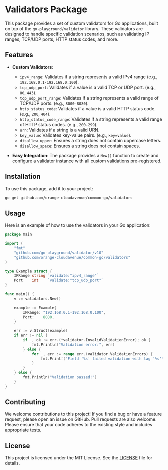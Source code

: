 # Validators Package

This package provides a set of custom validators for Go applications, built on top of the `go-playground/validator` library. These validators are designed to handle specific validation scenarios, such as validating IP ranges, TCP/UDP ports, HTTP status codes, and more.

## Features

- **Custom Validators**:
  - `ipv4_range`: Validates if a string represents a valid IPv4 range (e.g., `192.168.0.1-192.168.0.100`).
  - `tcp_udp_port`: Validates if a value is a valid TCP or UDP port. (e.g., `80`, `443`).
  - `tcp_udp_port_range`: Validates if a string represents a valid range of TCP/UDP ports. (e.g., `8000-8080`).
  - `http_status_code`: Validates if a value is a valid HTTP status code. (e.g., `200`, `404`).
  - `http_status_code_range`: Validates if a string represents a valid range of HTTP status codes. (e.g., `200-299`).
  - `urn`: Validates if a string is a valid URN.
  - `key_value`: Validates key-value pairs. (e.g., `key=value`).
  - `disallow_upper`: Ensures a string does not contain uppercase letters.
  - `disallow_space`: Ensures a string does not contain spaces.

- **Easy Integration**: The package provides a `New()` function to create and configure a validator instance with all custom validations pre-registered.

## Installation

To use this package, add it to your project:

```bash
go get github.com/orange-cloudavenue/common-go/validators
```

## Usage

Here is an example of how to use the validators in your Go application:

```go
package main

import (
    "fmt"
    "github.com/go-playground/validator/v10"
    "github.com/orange-cloudavenue/common-go/validators"
)

type Example struct {
    IPRange string `validate:"ipv4_range"`
    Port    int    `validate:"tcp_udp_port"`
}

func main() {
    v := validators.New()

    example := Example{
        IPRange: "192.168.0.1-192.168.0.100",
        Port:    8080,
    }

    err := v.Struct(example)
    if err != nil {
        if _, ok := err.(*validator.InvalidValidationError); ok {
            fmt.Println("Validation error:", err)
        } else {
            for _, err := range err.(validator.ValidationErrors) {
                fmt.Printf("Field '%s' failed validation with tag '%s'\n", err.Field(), err.Tag())
            }
        }
    } else {
        fmt.Println("Validation passed!")
    }
}
```

## Contributing

We welcome contributions to this project! If you find a bug or have a feature request, please open an issue on GitHub. Pull requests are also welcome. Please ensure that your code adheres to the existing style and includes appropriate tests.

## License

This project is licensed under the MIT License. See the [LICENSE](../LICENSE) file for details.
